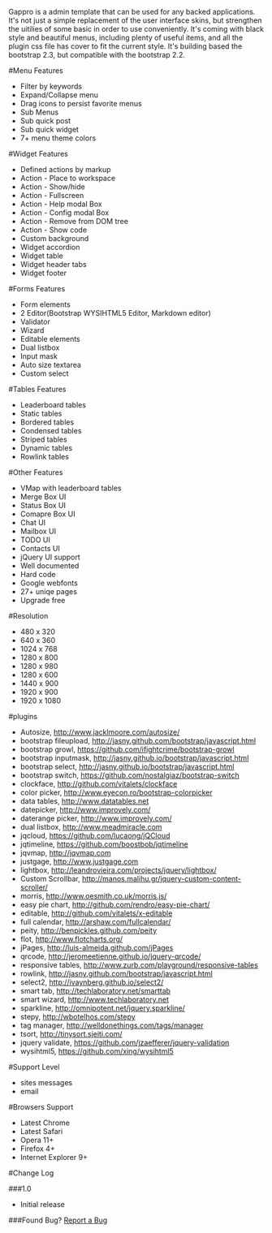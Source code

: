 Gappro is a admin template that can be used for any backed applications. It's not just a simple replacement of the user interface skins, but strengthen the uitilies of some basic in order to use conveniently. It's coming with black style and beautiful menus, including plenty of useful items, and all the plugin css file has cover to fit the current style. It's building based the bootstrap 2.3, but compatible with the bootstrap 2.2.

#Menu Features

* Filter by keywords
* Expand/Collapse menu
* Drag icons to persist favorite menus
* Sub Menus
* Sub quick post
* Sub quick widget
* 7+ menu theme colors

#Widget Features

* Defined actions by markup
* Action - Place to workspace
* Action - Show/hide
* Action - Fullscreen
* Action - Help modal Box
* Action - Config modal Box
* Action - Remove from DOM tree
* Action - Show code
* Custom background
* Widget accordion
* Widget table
* Widget header tabs
* Widget footer

#Forms Features

* Form elements
* 2 Editor(Bootstrap WYSIHTML5 Editor, Markdown editor)
* Validator
* Wizard
* Editable elements
* Dual listbox
* Input mask
* Auto size textarea
* Custom select

#Tables Features

* Leaderboard tables
* Static tables
* Bordered tables
* Condensed tables
* Striped tables
* Dynamic tables
* Rowlink tables

#Other Features

* VMap with leaderboard tables
* Merge Box UI
* Status Box UI
* Comapre Box UI
* Chat UI
* Mailbox UI
* TODO UI
* Contacts UI
* jQuery UI support
* Well documented
* Hard code
* Google webfonts
* 27+ uniqe pages
* Upgrade free

#Resolution

* 480 x 320
* 640 x 360
* 1024 x 768
* 1280 x 800
* 1280 x 980
* 1280 x 600
* 1440 x 900
* 1920 x 900
* 1920 x 1080

#plugins

* Autosize, http://www.jacklmoore.com/autosize/
* bootstrap fileupload, http://jasny.github.com/bootstrap/javascript.html
* bootstrap growl, https://github.com/ifightcrime/bootstrap-growl
* bootstrap inputmask, http://jasny.github.io/bootstrap/javascript.html
* bootstrap select, http://jasny.github.io/bootstrap/javascript.html
* bootstrap switch, https://github.com/nostalgiaz/bootstrap-switch
* clockface, http://github.com/vitalets/clockface
* color picker, http://www.eyecon.ro/bootstrap-colorpicker
* data tables, http://www.datatables.net
* datepicker, http://www.improvely.com/
* daterange picker, http://www.improvely.com/
* dual listbox, http://www.meadmiracle.com
* jqcloud, https://github.com/lucaong/jQCloud
* jqtimeline, https://github.com/boostbob/jqtimeline
* jqvmap, http://jqvmap.com
* justgage, http://www.justgage.com
* lightbox, http://leandrovieira.com/projects/jquery/lightbox/
* Custom Scrollbar, http://manos.malihu.gr/jquery-custom-content-scroller/
* morris, http://www.oesmith.co.uk/morris.js/
* easy pie chart, http://github.com/rendro/easy-pie-chart/
* editable, http://github.com/vitalets/x-editable
* full calendar, http://arshaw.com/fullcalendar/
* peity, http://benpickles.github.com/peity
* flot, http://www.flotcharts.org/
* jPages, http://luis-almeida.github.com/jPages
* qrcode, http://jeromeetienne.github.io/jquery-qrcode/
* responsive tables, http://www.zurb.com/playground/responsive-tables
* rowlink, http://jasny.github.com/bootstrap/javascript.html
* select2, http://ivaynberg.github.io/select2/
* smart tab, http://techlaboratory.net/smarttab
* smart wizard, http://www.techlaboratory.net
* sparkline, http://omnipotent.net/jquery.sparkline/
* stepy, http://wbotelhos.com/stepy
* tag manager, http://welldonethings.com/tags/manager
* tsort, http://tinysort.sjeiti.com/
* jquery validate, https://github.com/jzaefferer/jquery-validation
* wysihtml5, https://github.com/xing/wysihtml5

#Support Level
* sites messages
* email

#Browsers Support
* Latest Chrome
* Latest Safari
* Opera 11+
* Firefox 4+
* Internet Explorer 9+

#Change Log

###1.0
* Initial release

###Found Bug?
[Report a Bug](https://wrapbootstrap.com/user/boostbob)